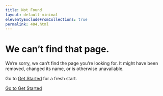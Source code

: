 ```yaml
---
title: Not Found
layout: default-minimal
eleventyExcludeFromCollections: true
permalink: 404.html
---
```


<div class="error-display">
  <div class="container-fluid">
    <div class="row justify-content-center">
      <div class="col-lg-8 col-12">
        <div class="card">
          <div class="card-body">
            <div class="row">
              <div class="col-10 mx-auto">
                <h1 class="h2 text-primary text-center">
                  We can’t find that page.
                </h1>
                <p>We’re sorry, we can’t find the page you’re looking for. It might have been removed, changed its name, or
                  is otherwise unavailable.</p>
                <p>Go to <a href="/get-started/">Get Started</a> for a fresh start.</p>
                <div class="text-center">
                  <a href="/get-started/" class="btn btn-primary">Go to Get Started</a>
                </div>
              </div>
            </div>
          </div>
        </div>
      </div>
    </div>
  </div>
</div>
